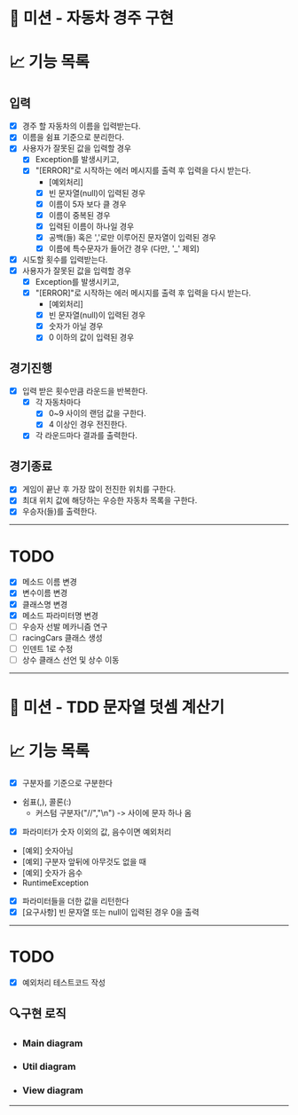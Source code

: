 # 🚀 미션 - 자동차 경주 구현

# 📈 기능 목록

## 입력

- [x] 경주 할 자동차의 이름을 입력받는다.
- [x] 이름을 쉼표 기준으로 분리한다.
- [x] 사용자가 잘못된 값을 입력할 경우
    - [x] Exception를 발생시키고,
    - [x] "[ERROR]"로 시작하는 에러 메시지를 출력 후 입력을 다시 받는다.
        - [예외처리]
        - [x] 빈 문자열(null)이 입력된 경우
        - [x] 이름이 5자 보다 클 경우
        - [x] 이름이 중복된 경우
        - [x] 입력된 이름이 하나일 경우
        - [x] 공백(들) 혹은 ','로만 이루어진 문자열이 입력된 경우
        - [x] 이름에 특수문자가 들어간 경우 (다만, '_' 제외)

- [x] 시도할 횟수를 입력받는다.
- [x] 사용자가 잘못된 값을 입력할 경우
    - [x] Exception를 발생시키고,
    - [x] "[ERROR]"로 시작하는 에러 메시지를 출력 후 입력을 다시 받는다.
        - [예외처리]
        - [x] 빈 문자열(null)이 입력된 경우
        - [x] 숫자가 아닐 경우
        - [x] 0 이하의 값이 입력된 경우

## 경기진행

- [x] 입력 받은 횟수만큼 라운드을 반복한다.
    - [x] 각 자동차마다
        - [x] 0~9 사이의 랜덤 값을 구한다.
        - [x] 4 이상인 경우 전진한다.
    - [x] 각 라운드마다 결과를 출력한다.

## 경기종료

- [x] 게임이 끝난 후 가장 많이 전진한 위치를 구한다.
- [x] 최대 위치 값에 해당하는 우승한 자동차 목록을 구한다.
- [x] 우승자(들)를 출력한다.

---

# TODO
- [x] 메소드 이름 변경
- [x] 변수이름 변경
- [x] 클래스명 변경
- [x] 메소드 파라미터명 변경
- [ ] 우승자 선발 메카니즘 연구
- [ ] racingCars 클래스 생성
- [ ] 인덴트 1로 수정
- [ ] 상수 클래스 선언 및 상수 이동
 
---

# 🚀 미션 - TDD 문자열 덧셈 계산기

# 📈 기능 목록

- [X]  구분자를 기준으로 구분한다
- 쉼표(,), 콜론(:)
    - 커스텀 구분자("//","\n") -> 사이에 문자 하나 옴
- [X]  파라미터가 숫자 이외의 값, 음수이면 예외처리
- [예외] 숫자아님
- [예외] 구분자 앞뒤에 아무것도 없을 때
- [예외] 숫자가 음수
- RuntimeException
- [X]  파라미터들을 더한 값을 리턴한다
- [X] [요구사항] 빈 문자열 또는 null이 입력된 경우 0을 출력

---

# TODO

- [X] 예외처리 테스트코드 작성

## 🔍구현 로직

- ### Main diagram
- ### Util diagram
- ### View diagram

---
